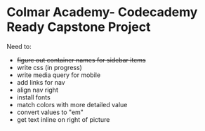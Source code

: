 # Colmar Academy- Codecademy Ready Capstone Project

Need to:
- <s> figure out container names for sidebar items</s>
- write css (in progress)
- write media query for mobile
- add links for nav
- align nav right
- install fonts
- match colors with more detailed value
- convert values to "em"
- get text inline on right of picture
